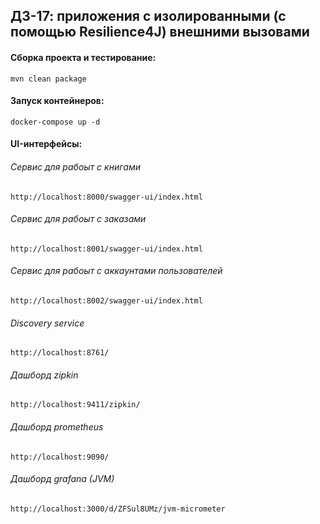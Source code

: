 ## ДЗ-17: приложения с изолированными (с помощью Resilience4J) внешними вызовами

#### Сборка проекта и тестирование:
```
mvn clean package
```

#### Запуск контейнеров:
````shell
docker-compose up -d
````

#### UI-интерфейсы:

###### Сервис для рабоыт с книгами
````
http://localhost:8000/swagger-ui/index.html
````

###### Сервис для рабоыт с заказами
````
http://localhost:8001/swagger-ui/index.html
````

###### Сервис для рабоыт с аккаунтами пользователей
````
http://localhost:8002/swagger-ui/index.html
````

###### Discovery service
````
http://localhost:8761/
````

###### Дашборд  zipkin
````
http://localhost:9411/zipkin/
````

###### Дашборд prometheus
````
http://localhost:9090/
````

###### Дашборд grafana (JVM)
````
http://localhost:3000/d/ZFSul8UMz/jvm-micrometer
````